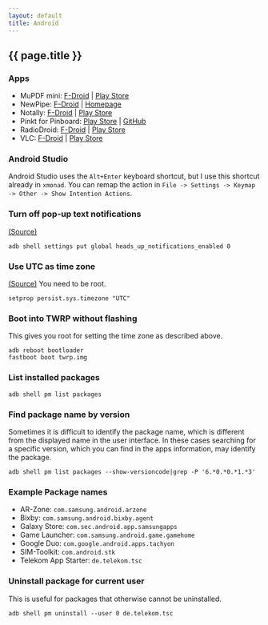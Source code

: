 ```yaml
---
layout: default
title: Android
---
```


## {{ page.title }}

### Apps

- MuPDF mini: [F-Droid][1] &#124; [Play Store][2]
- NewPipe: [F-Droid][7] &#124; [Homepage][8]
- Notally: [F-Droid][3] &#124; [Play Store][4]
- Pinkt for Pinboard: [Play Store][11] &#124; [GitHub][12]
- RadioDroid: [F-Droid][5] &#124; [Play Store][6]
- VLC: [F-Droid][9] &#124; [Play Store][10]

[1]: https://f-droid.org/en/packages/com.artifex.mupdf.mini.app/
[2]: https://play.google.com/store/apps/details?id=com.artifex.mupdf.mini.app
[3]: https://f-droid.org/en/packages/com.omgodse.notally/
[4]: https://play.google.com/store/apps/details?id=com.omgodse.notally
[5]: https://f-droid.org/en/packages/net.programmierecke.radiodroid2/
[6]: https://play.google.com/store/apps/details?id=net.programmierecke.radiodroid2
[7]: https://f-droid.org/en/packages/org.schabi.newpipe/
[8]: https://newpipe.net/#download
[9]: https://f-droid.org/en/packages/org.videolan.vlc/
[10]: https://play.google.com/store/apps/details?id=org.videolan.vlc
[11]: https://play.google.com/store/apps/details?id=com.fibelatti.pinboard
[12]: https://github.com/fibelatti/pinboard-kotlin

### Android Studio

Android Studio uses the `Alt+Enter` keyboard shortcut, but I use this shortcut already in `xmonad`.
You can remap the action in `File -> Settings -> Keymap -> Other -> Show Intention Actions`.

### Turn off pop-up text notifications

[(Source)](https://forums.androidcentral.com/android-5-0-lollipop/462892-can-you-turn-off-pop-up-text-notifications-2.html#post4481154)

    adb shell settings put global heads_up_notifications_enabled 0

### Use UTC as time zone

[(Source)](https://android.stackexchange.com/questions/45502/how-to-add-timezone-to-world-clock-when-you-dont-know-the-city) You need to be root.

    setprop persist.sys.timezone "UTC"

### Boot into TWRP without flashing

This gives you root for setting the time zone as described above.

    adb reboot bootloader
    fastboot boot twrp.img

### List installed packages

    adb shell pm list packages

### Find package name by version

Sometimes it is difficult to identify the package name, which is different from
the displayed name in the user interface.
In these cases searching for a specific version, which you can find in the apps
information, may identify the package.

    adb shell pm list packages --show-versioncode|grep -P '6.*0.*0.*1.*3'

### Example Package names

- AR-Zone: `com.samsung.android.arzone`
- Bixby: `com.samsung.android.bixby.agent`
- Galaxy Store: `com.sec.android.app.samsungapps`
- Game Launcher: `com.samsung.android.game.gamehome`
- Google Duo: `com.google.android.apps.tachyon`
- SIM-Toolkit: `com.android.stk`
- Telekom App Starter: `de.telekom.tsc`

### Uninstall package for current user

This is useful for packages that otherwise cannot be uninstalled.

    adb shell pm uninstall --user 0 de.telekom.tsc
